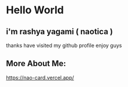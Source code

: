 # Hello World

## i'm rashya yagami ( naotica ) 
thanks have visited my github profile
enjoy guys

## More About Me:
https://nao-card.vercel.app/
